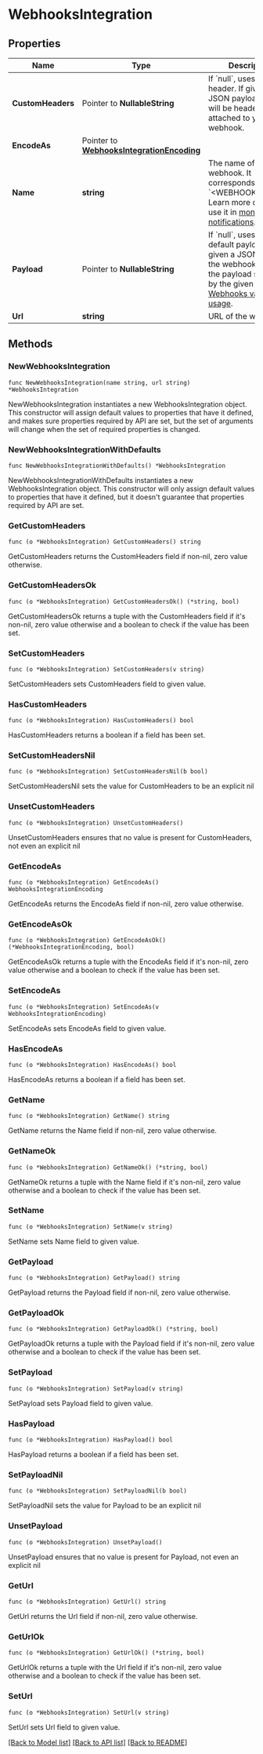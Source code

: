 # WebhooksIntegration

## Properties

| Name              | Type                                                                         | Description                                                                                                                                                                                                                 | Notes                                                    |
| ----------------- | ---------------------------------------------------------------------------- | --------------------------------------------------------------------------------------------------------------------------------------------------------------------------------------------------------------------------- | -------------------------------------------------------- |
| **CustomHeaders** | Pointer to **NullableString**                                                | If &#x60;null&#x60;, uses no header. If given a JSON payload, these will be headers attached to your webhook.                                                                                                               | [optional]                                               |
| **EncodeAs**      | Pointer to [**WebhooksIntegrationEncoding**](WebhooksIntegrationEncoding.md) |                                                                                                                                                                                                                             | [optional] [default to WEBHOOKSINTEGRATIONENCODING_JSON] |
| **Name**          | **string**                                                                   | The name of the webhook. It corresponds with &#x60;&lt;WEBHOOK_NAME&gt;&#x60;. Learn more on how to use it in [monitor notifications](https://docs.datadoghq.com/monitors/notify).                                          |
| **Payload**       | Pointer to **NullableString**                                                | If &#x60;null&#x60;, uses the default payload. If given a JSON payload, the webhook returns the payload specified by the given payload. [Webhooks variable usage](https://docs.datadoghq.com/integrations/webhooks/#usage). | [optional]                                               |
| **Url**           | **string**                                                                   | URL of the webhook.                                                                                                                                                                                                         |

## Methods

### NewWebhooksIntegration

`func NewWebhooksIntegration(name string, url string) *WebhooksIntegration`

NewWebhooksIntegration instantiates a new WebhooksIntegration object.
This constructor will assign default values to properties that have it defined,
and makes sure properties required by API are set, but the set of arguments
will change when the set of required properties is changed.

### NewWebhooksIntegrationWithDefaults

`func NewWebhooksIntegrationWithDefaults() *WebhooksIntegration`

NewWebhooksIntegrationWithDefaults instantiates a new WebhooksIntegration object.
This constructor will only assign default values to properties that have it defined,
but it doesn't guarantee that properties required by API are set.

### GetCustomHeaders

`func (o *WebhooksIntegration) GetCustomHeaders() string`

GetCustomHeaders returns the CustomHeaders field if non-nil, zero value otherwise.

### GetCustomHeadersOk

`func (o *WebhooksIntegration) GetCustomHeadersOk() (*string, bool)`

GetCustomHeadersOk returns a tuple with the CustomHeaders field if it's non-nil, zero value otherwise
and a boolean to check if the value has been set.

### SetCustomHeaders

`func (o *WebhooksIntegration) SetCustomHeaders(v string)`

SetCustomHeaders sets CustomHeaders field to given value.

### HasCustomHeaders

`func (o *WebhooksIntegration) HasCustomHeaders() bool`

HasCustomHeaders returns a boolean if a field has been set.

### SetCustomHeadersNil

`func (o *WebhooksIntegration) SetCustomHeadersNil(b bool)`

SetCustomHeadersNil sets the value for CustomHeaders to be an explicit nil

### UnsetCustomHeaders

`func (o *WebhooksIntegration) UnsetCustomHeaders()`

UnsetCustomHeaders ensures that no value is present for CustomHeaders, not even an explicit nil

### GetEncodeAs

`func (o *WebhooksIntegration) GetEncodeAs() WebhooksIntegrationEncoding`

GetEncodeAs returns the EncodeAs field if non-nil, zero value otherwise.

### GetEncodeAsOk

`func (o *WebhooksIntegration) GetEncodeAsOk() (*WebhooksIntegrationEncoding, bool)`

GetEncodeAsOk returns a tuple with the EncodeAs field if it's non-nil, zero value otherwise
and a boolean to check if the value has been set.

### SetEncodeAs

`func (o *WebhooksIntegration) SetEncodeAs(v WebhooksIntegrationEncoding)`

SetEncodeAs sets EncodeAs field to given value.

### HasEncodeAs

`func (o *WebhooksIntegration) HasEncodeAs() bool`

HasEncodeAs returns a boolean if a field has been set.

### GetName

`func (o *WebhooksIntegration) GetName() string`

GetName returns the Name field if non-nil, zero value otherwise.

### GetNameOk

`func (o *WebhooksIntegration) GetNameOk() (*string, bool)`

GetNameOk returns a tuple with the Name field if it's non-nil, zero value otherwise
and a boolean to check if the value has been set.

### SetName

`func (o *WebhooksIntegration) SetName(v string)`

SetName sets Name field to given value.

### GetPayload

`func (o *WebhooksIntegration) GetPayload() string`

GetPayload returns the Payload field if non-nil, zero value otherwise.

### GetPayloadOk

`func (o *WebhooksIntegration) GetPayloadOk() (*string, bool)`

GetPayloadOk returns a tuple with the Payload field if it's non-nil, zero value otherwise
and a boolean to check if the value has been set.

### SetPayload

`func (o *WebhooksIntegration) SetPayload(v string)`

SetPayload sets Payload field to given value.

### HasPayload

`func (o *WebhooksIntegration) HasPayload() bool`

HasPayload returns a boolean if a field has been set.

### SetPayloadNil

`func (o *WebhooksIntegration) SetPayloadNil(b bool)`

SetPayloadNil sets the value for Payload to be an explicit nil

### UnsetPayload

`func (o *WebhooksIntegration) UnsetPayload()`

UnsetPayload ensures that no value is present for Payload, not even an explicit nil

### GetUrl

`func (o *WebhooksIntegration) GetUrl() string`

GetUrl returns the Url field if non-nil, zero value otherwise.

### GetUrlOk

`func (o *WebhooksIntegration) GetUrlOk() (*string, bool)`

GetUrlOk returns a tuple with the Url field if it's non-nil, zero value otherwise
and a boolean to check if the value has been set.

### SetUrl

`func (o *WebhooksIntegration) SetUrl(v string)`

SetUrl sets Url field to given value.

[[Back to Model list]](../README.md#documentation-for-models) [[Back to API list]](../README.md#documentation-for-api-endpoints) [[Back to README]](../README.md)
